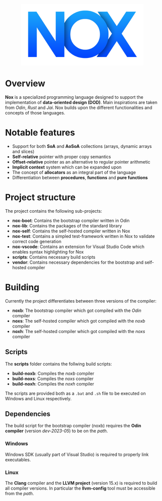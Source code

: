<p align="center">
  <img src="nox.png" alt="Nox" height="200"/>
<p>

# Overview

**Nox** is a specialized programming language designed to support the implementation of **data-oriented design (DOD)**.
Main inspirations are taken from _Odin_, _Rust_ and _Jai_.
Nox builds upon the different functionalities and concepts of those languages.

# Notable features

- Support for both **SoA** and **AoSoA** collections (arrays, dynamic arrays and slices)
- **Self-relative** pointer with proper copy semantics
- **Offset-relative** pointer as an alternative to regular pointer arithmetic
- **Implicit context** system which can be expanded upon
- The concept of **allocators** as an integral part of the language
- Differentiation between **procedures**, **functions** and **pure functions**

# Project structure

The project contains the following sub-projects:
- **nox-boot**: Contains the bootstrap compiler written in Odin
- **nox-lib**: Contains the packages of the standard library
- **nox-self**: Contains the self-hosted compiler written in Nox
- **nox-test**: Contains a simpled test-framework written in Nox to validate correct code generation
- **nox-vscode**: Contains an extension for Visual Studio Code which enables syntax highlighting for Nox
- **scripts**: Contains necessary build scripts
- **vendor**: Contains necessary dependencies for the bootstrap and self-hosted compiler

# Building

Currently the project differentiates between three versions of the compiler:
- **noxb**: The bootstrap compiler which got compiled with the _Odin_ compiler
- **noxs**: The self-hosted compiler which got compiled with the _noxb_ compiler
- **noxh**: The self-hosted compiler which got compiled with the _noxs_ compiler

## Scripts

The **scripts** folder contains the follwing build scripts:
- **build-noxb**: Compiles the _noxb_ compiler
- **build-noxs**: Compiles the _noxs_ compiler
- **build-noxh**: Compiles the _noxh_ compiler

The scripts are provided both as a `.bat` and `.sh` file to be executed on Windows and Linux respectively.

## Dependencies

The build script for the bootstrap compiler (noxb) requires the **Odin compiler** (version _dev-2023-05_) to be on the _path_.

### Windows

Windows SDK (usually part of Visual Studio) is required to properly link executables.

### Linux

The **Clang** compiler and the **LLVM project** (version 15.x) is required to build all compiler versions.
In particular the **llvm-config** tool must be accessible from the _path_.
